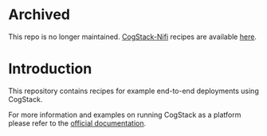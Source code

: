 # Archived

This repo is no longer maintained. [CogStack-Nifi](https://github.com/CogStack/CogStack-NiFi) recipes are available [here](https://github.com/CogStack/CogStack-NiFi/tree/master/scripts). 

# Introduction

This repository contains recipes for example end-to-end deployments using CogStack.

For more information and examples on running CogStack as a platform please refer to the [official documentation](https://cogstack.atlassian.net/wiki/spaces/COGDOC).
